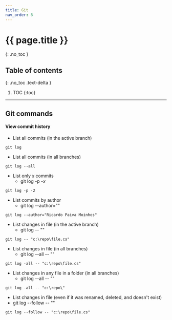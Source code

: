 ```yaml
---
title: Git
nav_order: 8
---
```


# {{ page.title }}
{: .no_toc }

## Table of contents
{: .no_toc .text-delta }

1. TOC
{:toc}

---

## Git commands

#### View commit history

* List all commits (in the active branch)

```console
git log
```

* List all commits (in all branches)

```console
git log --all
```

* List only *x* commits
  * git log -p -*x*

```console
git log -p -2
```

* List commits by author
  * git log --author="<author name>"

```
git log --author="Ricardo Paiva Moinhos"
```

* List changes in file (in the active branch)
  * git log -- "<filename path>"

```
git log -- "c:\repo\file.cs"
```

* List changes in file (in all branches)
  * git log --all -- "<filename path>"

```
git log -all -- "c:\repo\file.cs"
```

* List changes in any file in a folder (in all branches)
  * git log --all -- "<folder path>"

```
git log -all -- "c:\repo\"
```

* List changes in file (even if it was renamed, deleted, and doesn't exist)
* git log --follow -- "<filename path>"

```
git log --follow -- "c:\repo\file.cs"
```
